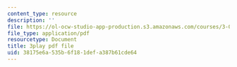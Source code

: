 ```yaml
---
content_type: resource
description: ''
file: https://ol-ocw-studio-app-production.s3.amazonaws.com/courses/3-054-cellular-solids-structure-properties-and-applications-spring-2015/38175e6a535b6f181defa387b61cde64_MxWZwTA_PHc.pdf
file_type: application/pdf
resourcetype: Document
title: 3play pdf file
uid: 38175e6a-535b-6f18-1def-a387b61cde64
---
```

